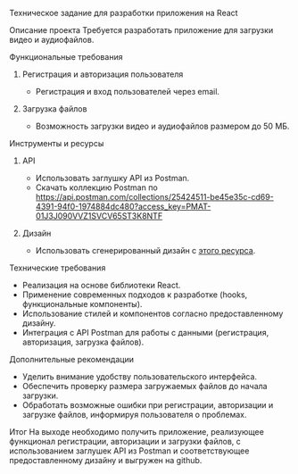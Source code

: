 Техническое задание для разработки приложения на React

Описание проекта
Требуется разработать приложение для загрузки видео и аудиофайлов.

Функциональные требования
1. Регистрация и авторизация пользователя
   - Регистрация и вход пользователей через email.

2. Загрузка файлов
   - Возможность загрузки видео и аудиофайлов размером до 50 МБ.

Инструменты и ресурсы
1. API
   - Использовать заглушку API из Postman. 
   - Скачать коллекцию Postman по https://api.postman.com/collections/25424511-be45e35c-cd69-4391-94f0-1974884dc480?access_key=PMAT-01J3J090VVZ1SVCV65ST3K8NTF 

2. Дизайн
   - Использовать сгенерированный дизайн с [этого ресурса](https://v0.dev/t/14YPoELiXnt).

Технические требования
- Реализация на основе библиотеки React.
- Применение современных подходов к разработке (hooks, функциональные компоненты).
- Использование стилей и компонентов согласно предоставленному дизайну.
- Интеграция с API Postman для работы с данными (регистрация, авторизация, загрузка файлов).

Дополнительные рекомендации
- Уделить внимание удобству пользовательского интерфейса.
- Обеспечить проверку размера загружаемых файлов до начала загрузки.
- Обработать возможные ошибки при регистрации, авторизации и загрузке файлов, информируя пользователя о проблемах.

Итог
На выходе необходимо получить приложение, реализующее функционал регистрации, авторизации и загрузки файлов, с использованием заглушек API из Postman и соответствующее предоставленному дизайну и выгружен на github. 
